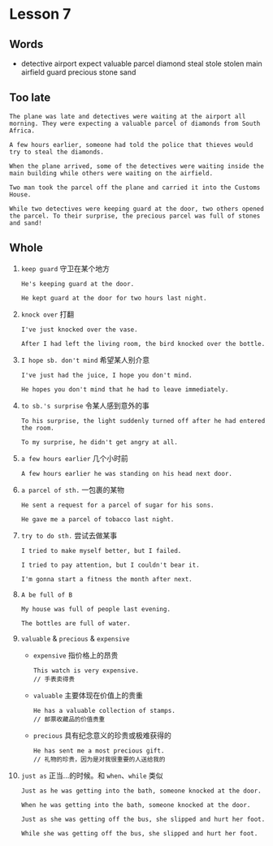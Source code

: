 # Lesson 7

## Words

- detective airport expect valuable parcel diamond steal stole stolen main airfield guard precious stone sand

## Too late

```
The plane was late and detectives were waiting at the airport all morning. They were expecting a valuable parcel of diamonds from South Africa.

A few hours earlier, someone had told the police that thieves would try to steal the diamonds.

When the plane arrived, some of the detectives were waiting inside the main building while others were waiting on the airfield.

Two man took the parcel off the plane and carried it into the Customs House.

While two detectives were keeping guard at the door, two others opened the parcel. To their surprise, the precious parcel was full of stones and sand!
```

## Whole

1. `keep guard` 守卫在某个地方

   ```
   He's keeping guard at the door.

   He kept guard at the door for two hours last night.
   ```

2. `knock over` 打翻

   ```
   I've just knocked over the vase.

   After I had left the living room, the bird knocked over the bottle.
   ```

3. `I hope sb. don't mind` 希望某人别介意

   ```
   I've just had the juice, I hope you don't mind.

   He hopes you don't mind that he had to leave immediately.
   ```

4. `to sb.'s surprise` 令某人感到意外的事

   ```
   To his surprise, the light suddenly turned off after he had entered the room.

   To my surprise, he didn't get angry at all.
   ```

5. `a few hours earlier` 几个小时前

   ```
   A few hours earlier he was standing on his head next door.
   ```

6. `a parcel of sth.` 一包裹的某物

   ```
   He sent a request for a parcel of sugar for his sons.

   He gave me a parcel of tobacco last night.
   ```

7. `try to do sth.` 尝试去做某事

   ```
   I tried to make myself better, but I failed.

   I tried to pay attention, but I couldn't bear it.

   I'm gonna start a fitness the month after next.
   ```

8. `A be full of B`

   ```
   My house was full of people last evening.

   The bottles are full of water.
   ```

9. `valuable` & `precious` & `expensive`

   - `expensive` 指价格上的昂贵

     ```
     This watch is very expensive.
     // 手表卖得贵
     ```

   - `valuable` 主要体现在价值上的贵重

     ```
     He has a valuable collection of stamps.
     // 邮票收藏品的价值贵重
     ```

   - `precious` 具有纪念意义的珍贵或极难获得的

     ```
     He has sent me a most precious gift.
     // 礼物的珍贵，因为是对我很重要的人送给我的
     ```

10. `just as` 正当...的时候。和 `when`、`while` 类似

    ```
    Just as he was getting into the bath, someone knocked at the door.

    When he was getting into the bath, someone knocked at the door.

    Just as she was getting off the bus, she slipped and hurt her foot.

    While she was getting off the bus, she slipped and hurt her foot.
    ```
